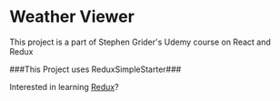 # Weather Viewer #

This project is a part of Stephen Grider's Udemy course on React and Redux

###This Project uses ReduxSimpleStarter###

Interested in learning [Redux](https://www.udemy.com/react-redux/)?
